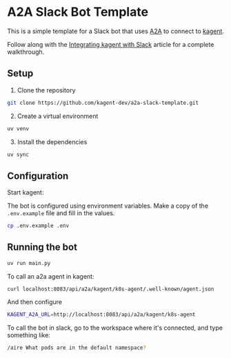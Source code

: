 # A2A Slack Bot Template

This is a simple template for a Slack bot that uses [A2A](https://github.com/google/A2A) to connect to [kagent](https://github.com/kagent-dev/kagent).

Follow along with the [Integrating kagent with Slack](https://kagent.dev/docs/examples/slack-a2a) article for a complete walkthrough.

## Setup

1. Clone the repository

```bash
git clone https://github.com/kagent-dev/a2a-slack-template.git
```

2. Create a virtual environment

```bash
uv venv
```

3. Install the dependencies

```bash
uv sync
```

## Configuration

Start kagent:



The bot is configured using environment variables. Make a copy of the `.env.example` file and fill in the values.

```bash
cp .env.example .env
```

## Running the bot

```bash
uv run main.py
```

To call an a2a agent in kagent:

```
curl localhost:8083/api/a2a/kagent/k8s-agent/.well-known/agent.json
```

And then configure 

```bash
KAGENT_A2A_URL=http://localhost:8083/api/a2a/kagent/k8s-agent
```


To call the bot in slack, go to the workspace where it's connected, and type something like:

```bash
/aire What pods are in the default namespace?
```

